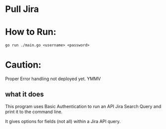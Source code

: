 # Pull Jira

# How to Run:
```
go run ./main.go <username> <password>
```

# Caution:
Proper Error handling not deployed yet. YMMV

## what it does
This program uses Basic Authentication to run an API Jira Search Query and print it to the command line.

It gives options for fields (not all) within a Jira API query.

